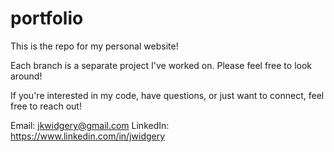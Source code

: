 # portfolio
This is the repo for my personal website!

Each branch is a separate project I've worked on. Please feel free to look around!

If you're interested in my code, have questions, or just want to connect, feel free to reach out!

Email: jkwidgery@gmail.com
LinkedIn: https://www.linkedin.com/in/jwidgery
